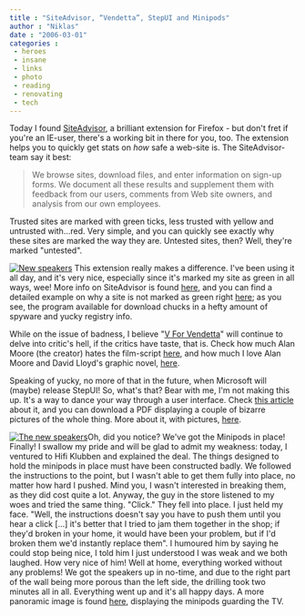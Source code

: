 ```yaml
---
title : "SiteAdvisor, “Vendetta”, StepUI and Minipods"
author : "Niklas"
date : "2006-03-01"
categories : 
 - heroes
 - insane
 - links
 - photo
 - reading
 - renovating
 - tech
---
```


Today I found [SiteAdvisor](http://www.siteadvisor.com), a brilliant extension for Firefox - but don't fret if you're an IE-user, there's a working bit in there for you, too. The extension helps you to quickly get stats on _how_ safe a web-site is. The SiteAdvisor-team say it best:

> We browse sites, download files, and enter information on sign-up forms. We document all these results and supplement them with feedback from our users, comments from Web site owners, and analysis from our own employees.

Trusted sites are marked with green ticks, less trusted with yellow and untrusted with...red. Very simple, and you can quickly see exactly why these sites are marked the way they are. Untested sites, then? Well, they're marked "untested".

[![New speakers](http://static.flickr.com/39/106411792_04caa149c8_m.jpg)](https://niklasblog.com/wp-content/plugins/falbum/wp/album.php?show=recent&photo=106411792) This extension really makes a difference. I've been using it all day, and it's very nice, especially since it's marked my site as green in all ways, wee! More info on SiteAdvisor is found [here](http://www.siteadvisor.com/about/overview.html), and you can find a detailed example on why a site is not marked as green right [here](http://www.siteadvisor.com/sites/download.com/downloads/312910); as you see, the program available for download chucks in a hefty amount of spyware and yucky registry info.

While on the issue of badness, I believe "[V For Vendetta](http://www.rottentomatoes.com/m/v_for_vendetta)" will continue to delve into critic's hell, if the critics have taste, that is. Check how much Alan Moore (the creator) hates the film-script [here](http://www.comicbookresources.com/columns/index.cgi?column=litg&article=2153), and how much I love Alan Moore and David Lloyd's graphic novel, [here](https://niklasblog.com/?p=200).

Speaking of yucky, no more of that in the future, when Microsoft will (maybe) release StepUI! So, what's that? Bear with me, I'm not making this up. It's a way to dance your way through a user interface. Check [this article](http://www.microsoft-watch.com/article2/0,2180,1932400,00.asp) about it, and you can download a PDF displaying a couple of bizarre pictures of the whole thing. More about it, with pictures, [here](http://blogs.zdnet.com/BTL/?p=2636).

[![The new speakers](http://static.flickr.com/45/106418150_e89192f78f_m.jpg)](https://niklasblog.com/wp-content/plugins/falbum/wp/album.php?show=recent&photo=106418150)Oh, did you notice? We've got the Minipods in place! Finally! I swallow my pride and will be glad to admit my weakness: today, I ventured to Hifi Klubben and explained the deal. The things designed to hold the minipods in place must have been constructed badly. We followed the instructions to the point, but I wasn't able to get them fully into place, no matter how hard I pushed. Mind you, I wasn't interested in breaking them, as they did cost quite a lot. Anyway, the guy in the store listened to my woes and tried the same thing. "Click." They fell into place. I just held my face. "Well, the instructions doesn't say you have to push them until you hear a click \[...\] it's better that I tried to jam them together in the shop; if they'd broken in your home, it would have been your problem, but if I'd broken them we'd instantly replace them". I humoured him by saying he could stop being nice, I told him I just understood I was weak and we both laughed. How very nice of him! Well at home, everything worked without any problems! We got the speakers up in no-time, and due to the right part of the wall being more porous than the left side, the drilling took two minutes all in all. Everything went up and it's all happy days. A more panoramic image is found [here](https://niklasblog.com/wp-content/plugins/falbum/wp/album.php?show=recent&photo=106418049), displaying the minipods guarding the TV.

